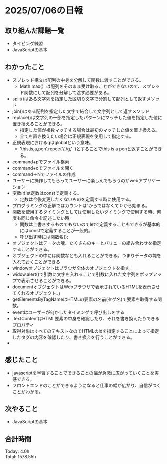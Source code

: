 # 2025/07/06の日報
## 取り組んだ課題一覧
* タイピング練習
* JavaScriptの基本
## わかったこと 
* スプレッド構文は配列の中身を分解して関数に渡すことができる。
  * Math.max(）は配列をそのまま受け取ることができないので、スプレッド関数にして配列を分解して渡す必要がある。
* split()はある文字列を指定した区切り文字で分割して配列として返すメソッド
* join()はある配列を指定した文字で結合して文字列として返すメソッド
* replace()は文字列の一部を指定したパターンにマッチした値を指定した値に置き換えることができる。
  * 指定した値が複数マッチする場合は最初のマッチした値を置き換える。
  * 全てを置き換えたい場合は正規表現を使用して指定する。
* 正規表現におけるgはglobalという意味。
  * 'this,is,a,pen'.repce('/,/g,' ')とすることでthis is a penと返すことができる。
* command+pでファイル検索
* command+oでファイルを開く
* command＋Nでファイルの作成
* ユーザーに操作してもらってユーザーに楽しんでもらうのがwebアプリケーション
* 変数はlet定数はconstで定義する。
  * 定数は今後変更したくないものを定義する時に使用する。
* プログラミングの正解ではカウントは1からではなくて０から始まる。
* 関数を使用するタイミングとしては使用したいタイミングで使用する時、何度も同じ命令を記述したい時
  * 関数は上書きするものでもないのでletで定義することもできるが基本的にはconstで定義することが一般的。
  * 呼び出す時には関数名();
* オブジェクトはデータの塊、たくさんのキーとバリューの組み合わせを指定することができる。
* オブジェクトの中には関数なども入れることができる。つまりデータの塊を入れておくことができる
*  windowオブジェクトはブラウザ全体のオブジェクトを指す。
 * widow.alert()で引数に文字を入れることで引数に入れた文字列をポップアップで表示させることができる。
* documentオブジェクトはWebブラウザで表示されているHTMLを表示させてくれるオブジェクト。」
* getElementsByTagNameはHTMLの要素の名前(タグ名)で要素を取得する関数。
* eventはユーザーが何かしたタイミングで呼び出しをする
* .textContentはHTML要素の中身を確認したり、それを書き換えたりできるプロパティ
 * 取得対象はすべてのテキストなのでHTMLのidを指定することによって指定したタグの内容を確認したり、書き換えを行うことができる。
 *           
## 感じたこと
* javascriptを学習することでできることの幅が急激に広がっていくことを実感できる。
 * フロントエンドのことができるようになると仕事の幅が広がり、自信がつくことがわかる。 
## 次やること
* JavaScriptの基本
##  合計時間 
Today: 4.0h<br>
Total: 1578.55h
